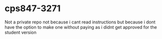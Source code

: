 # cps847-3271
Not a private repo not because i cant read instructions but because i dont have the option to make one without paying as i didnt get approved for the student version
